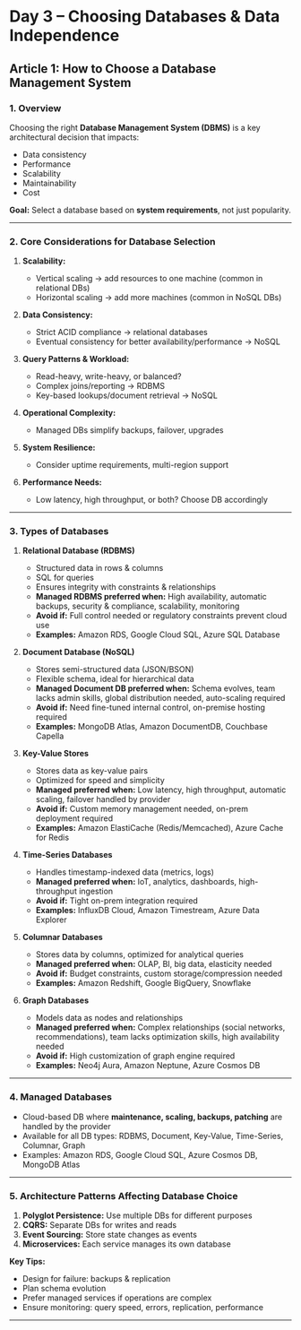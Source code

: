 # **Day 3 – Choosing Databases & Data Independence**

## **Article 1: How to Choose a Database Management System**


### **1. Overview**

Choosing the right **Database Management System (DBMS)** is a key architectural decision that impacts:

* Data consistency
* Performance
* Scalability
* Maintainability
* Cost

**Goal:** Select a database based on **system requirements**, not just popularity.

---

### **2. Core Considerations for Database Selection**

1. **Scalability:**

   * Vertical scaling → add resources to one machine (common in relational DBs)
   * Horizontal scaling → add more machines (common in NoSQL DBs)

2. **Data Consistency:**

   * Strict ACID compliance → relational databases
   * Eventual consistency for better availability/performance → NoSQL

3. **Query Patterns & Workload:**

   * Read-heavy, write-heavy, or balanced?
   * Complex joins/reporting → RDBMS
   * Key-based lookups/document retrieval → NoSQL

4. **Operational Complexity:**

   * Managed DBs simplify backups, failover, upgrades

5. **System Resilience:**

   * Consider uptime requirements, multi-region support

6. **Performance Needs:**

   * Low latency, high throughput, or both? Choose DB accordingly

---

### **3. Types of Databases**

1. **Relational Database (RDBMS)**

   * Structured data in rows & columns
   * SQL for queries
   * Ensures integrity with constraints & relationships
   * **Managed RDBMS preferred when:** High availability, automatic backups, security & compliance, scalability, monitoring
   * **Avoid if:** Full control needed or regulatory constraints prevent cloud use
   * **Examples:** Amazon RDS, Google Cloud SQL, Azure SQL Database

2. **Document Database (NoSQL)**

   * Stores semi-structured data (JSON/BSON)
   * Flexible schema, ideal for hierarchical data
   * **Managed Document DB preferred when:** Schema evolves, team lacks admin skills, global distribution needed, auto-scaling required
   * **Avoid if:** Need fine-tuned internal control, on-premise hosting required
   * **Examples:** MongoDB Atlas, Amazon DocumentDB, Couchbase Capella

3. **Key-Value Stores**

   * Stores data as key-value pairs
   * Optimized for speed and simplicity
   * **Managed preferred when:** Low latency, high throughput, automatic scaling, failover handled by provider
   * **Avoid if:** Custom memory management needed, on-prem deployment required
   * **Examples:** Amazon ElastiCache (Redis/Memcached), Azure Cache for Redis

4. **Time-Series Databases**

   * Handles timestamp-indexed data (metrics, logs)
   * **Managed preferred when:** IoT, analytics, dashboards, high-throughput ingestion
   * **Avoid if:** Tight on-prem integration required
   * **Examples:** InfluxDB Cloud, Amazon Timestream, Azure Data Explorer

5. **Columnar Databases**

   * Stores data by columns, optimized for analytical queries
   * **Managed preferred when:** OLAP, BI, big data, elasticity needed
   * **Avoid if:** Budget constraints, custom storage/compression needed
   * **Examples:** Amazon Redshift, Google BigQuery, Snowflake

6. **Graph Databases**

   * Models data as nodes and relationships
   * **Managed preferred when:** Complex relationships (social networks, recommendations), team lacks optimization skills, high availability needed
   * **Avoid if:** High customization of graph engine required
   * **Examples:** Neo4j Aura, Amazon Neptune, Azure Cosmos DB

---

### **4. Managed Databases**

* Cloud-based DB where **maintenance, scaling, backups, patching** are handled by the provider
* Available for all DB types: RDBMS, Document, Key-Value, Time-Series, Columnar, Graph
* Examples: Amazon RDS, Google Cloud SQL, Azure Cosmos DB, MongoDB Atlas

---

### **5. Architecture Patterns Affecting Database Choice**

1. **Polyglot Persistence:** Use multiple DBs for different purposes
2. **CQRS:** Separate DBs for writes and reads
3. **Event Sourcing:** Store state changes as events
4. **Microservices:** Each service manages its own database

**Key Tips:**

* Design for failure: backups & replication
* Plan schema evolution
* Prefer managed services if operations are complex
* Ensure monitoring: query speed, errors, replication, performance

---
